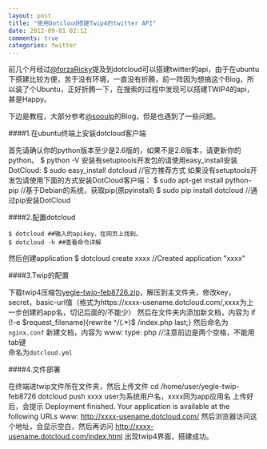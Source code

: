 ```yaml
---
layout: post
title: "使用Dotcloud搭建Twip4的twitter API"
date: 2012-09-01 02:12
comments: true
categories: twitter
---
```

前几个月经过[@forzaRicky](https://twitter.com/forzaRicky )提及到dotcloud可以搭建twitter的api，由于在ubuntu下搭建比较方便，苦于没有环境，一直没有折腾，前一阵因为想搞这个Blog，所以装了个Ubuntu，正好折腾一下，在搜索的过程中发现可以搭建TWIP4的api，甚是Happy。

下边是教程，大部分参考[@sooulp](https://twitter.com/soooulp)的Blog，但是也遇到了一些问题。

####1.在ubuntu终端上安装dotcloud客户端

首先请确认你的python版本至少是2.6版的，如果不是2.6版本，请更新你的python。
	$ python -V
安装有setuptools开发包的请使用easy_install安装DotCloud:
	$ sudo easy_install dotcloud //官方推荐方式
如果没有setuptools开发包请使用下面的方式安装DotCloud客户端：
	$ sudo apt-get install python-pip   //基于Debian的系统，获取pip(原pyinstall)
	$ sudo pip install dotcloud       //通过pip安装DotCloud

####2.配置dotcloud

	$ dotcloud ##输入的apikey，在网页上找到。
	$ dotcloud -h ##查看命令详解
然后创建application
	$ dotcloud create xxxx //Created application "xxxx"

####3.Twip的配置

下载twip4压缩包[yegle-twip-feb8726.zip](http://loui.tk/wp-content/uploads/2012/02/yegle-twip-feb8726.zip)，解压到主文件夹，修改key，secret，basic-url值（格式为https://xxxx-usename.dotcloud.com/,xxxx为上一步创建的app名，切记后面的/不能少）
然后在文件夹内添加新文档，内容为
	if (!-e $request_filename){rewrite ^/(.*)$ /index.php last;}
然后命名为 `nginx.conf`
新建文档，内容为
	www:
	  type: php //注意前边是两个空格，不能用tab键                                                                          
命名为`dotcloud.yml`

####4.文件部署

在终端进twip文件所在文件夹，然后上传文件
	cd /home/user/yegle-twip-feb8726 dotcloud push xxxx
user为系统用户名，xxxx同为app应用名
上传好后，会提示
	Deployment finished. Your application is available at the following URLs www: http://xxxx-usename.dotcloud.com/
然后浏览器访问这个地址，会显示空白，然后再访问
	http://xxxx-usename.dotcloud.com/index.html
出现twip4界面，搭建成功。


